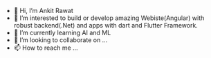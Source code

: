 - 👋 Hi, I’m Ankit Rawat
- 👀 I’m interested to build or develop amazing Webiste(Angular) with robust backend(.Net) and apps with dart and Flutter Framework.
- 🌱 I’m currently learning AI and ML
- 💞️ I’m looking to collaborate on ...
- 📫 How to reach me ...

<!---
SiliconValleyDeveloper/SiliconValleyDeveloper is a ✨ special ✨ repository because its `README.md` (this file) appears on your GitHub profile.
You can click the Preview link to take a look at your changes.
--->
